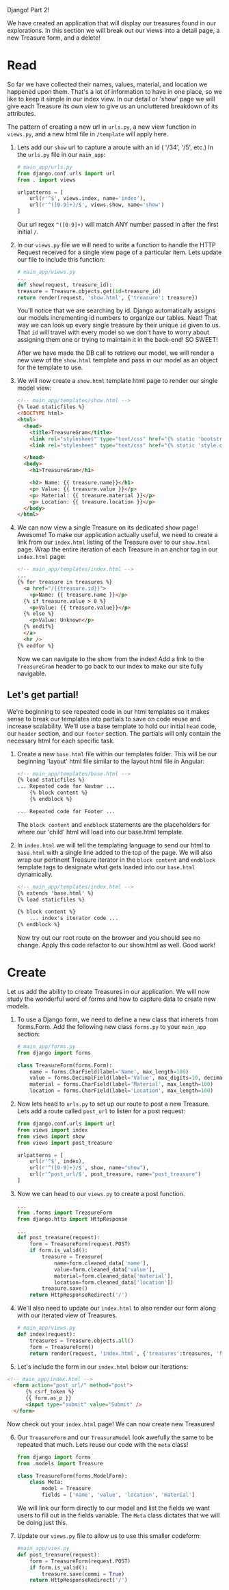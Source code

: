 Django! Part 2!

We have created an application that will display our treasures found in our explorations.  In this section we will break out our views into a detail page, a new Treasure form, and a delete!


# Read
So far we have collected their names, values, material, and location we happened upon them.  That's a lot of information to have in one place, so we like to keep it simple in our index view.  In our detail or 'show' page we will give each Treasure its own view to give us an uncluttered breakdown of its attributes.  

The pattern of creating a new url in `urls.py`, a new view function in `views.py`, and a new html file in `/template` will apply here.

1.  Lets add our `show` url to capture a aroute with an id ( '/34', '/5', etc.) In the `urls.py` file in our `main_app`:

	```python
	# main_app/urls.py
	from django.conf.urls import url
	from . import views
	
	urlpatterns = [
	    url(r'^$', views.index, name='index'),
	    url(r'^([0-9]+)/$', views.show, name='show')
	]
	
	```
	Our url regex `^([0-9]+)` will match ANY number passed in after the first initial `/`. 
	
2.  In our `views.py` file we will need to write a function to handle the HTTP Request received for a single view page of a particular item.  Lets update our file to include this function:

	```python
	# main_app/views.py
	...
	def show(request, treasure_id):
    treasure = Treasure.objects.get(id=treasure_id)
    return render(request, 'show.html', {'treasure': treasure}) 
	```
	
	You'll notice that we are searching by id.  Django automatically assigns our models incrementing id numbers to organize our tables.  Neat!  That way we can look up every single treasure by their unique `id` given to us.  That `id` will travel with every model so we don't have to worry about assigning them one or trying to maintain it in the back-end!  SO SWEET! 
	
	After we have made the DB call to retrieve our model, we will render a new view of the `show.html` template and pass in our model as an object for the template to use.
	
	
3.  We will now create a `show.html` template html page to render our single model view:

	```html
	<!-- main_app/templates/show.html -->
	{% load staticfiles %}
	<!DOCTYPE html>
	<html>
	  <head>
	    <title>TreasureGram</title>
	    <link rel="stylesheet" type="text/css" href="{% static 'bootstrap.min.css' %}" / />
	    <link rel="stylesheet" type="text/css" href="{% static 'style.css' %}" />
	
	  </head>
	  <body>
	    <h1>TreasureGram</h1>
	
	    <h2> Name: {{ treasure.name}}</h1>
	    <p> Value: {{ treasure.value }}</p>
	    <p> Material: {{ treasure.material }}</p>
	    <p> Location: {{ treasure.location }}</p>
	  </body>
	</html>
	```
	
4.  We can now view a single Treasure on its dedicated show page!  Awesome!  To make our application actually useful, we need to create a link from our `index.html` listing of the Treasure over to our `show.html` page.  Wrap the entire iteration of each Treasure in an anchor tag in our `index.html` page:

	```html
	<!-- main_app/templates/index.html -->
	...
	{% for treasure in treasures %}
	  <a href="/{{treasure.id}}">
	    <p>Name: {{ treasure.name }}</p>
	  {% if treasure.value > 0 %}
	    <p>Value: {{ treasure.value}}</p>
	  {% else %}
	    <p>Value: Unknown</p>
	  {% endif%}
	  </a>
	  <hr />
	{% endfor %}
	
	```
	
	Now we can navigate to the show from the index!  Add a link to the `TreasureGram` header to go back to our index to make our site fully navigable.
	

## Let's get partial!

We're beginning to see repeated code in our html templates so it makes sense to break our templates into partials to save on code reuse and increase scalability.  We'll use a base template to hold our initial `head` code, our `header` section, and our `footer` section.  The partials will only contain the necessary html for each specific task.


1.  Create a new `base.html` file within our templates folder. This will be our beginning 'layout' html file similar to the layout html file in Angular:

	```html
	<!-- main_app/templates/base.html -->
	{% load staticfiles %}
	... Repeated code for Navbar ...
		{% block content %}
		{% endblock %}
	
	... Repeated code for Footer ...
	```

	The `block content` and `endblock` statements are the placeholders for where our 'child' html will load into our base.html template.
	
2.  In `index.html` we will tell the templating language to send our html to `base.html` with a single line added to the top of the page.  We will also wrap our pertinent Treasure iterator in the `block content` and `endblock` template tags to designate what gets loaded into our `base.html` dynamically.

	```html
	<!-- main_app/templates/index.html -->
	{% extends 'base.html' %}
	{% load staticfiles %}
	
	{% block content %}
		... index's iterator code ...
	{% endblock %}
	
	```
	
	Now try out our root route on the browser and you should see no change.  Apply this code refactor to our show.html as well. Good work!
	

# Create

Let us add the ability to create Treasures in our application.  We will now study the wonderful word of forms and how to capture data to create new models.

1.  To use a Django form, we need to define a new class that inherets from forms.Form. Add the following new class `forms.py` to your `main_app` section:

	```python
	# main_app/forms.py
	from django import forms
	
	class TreasureForm(forms.Form):
	    name = forms.CharField(label='Name', max_length=100)
	    value = forms.DecimalField(label='Value', max_digits=10, decimal_places=2)
	    material = forms.CharField(label='Material', max_length=100)
	    location = forms.CharField(label='Location', max_length=100)
	
	```

2.  Now lets head to `urls.py` to set up our route to post a new Treasure. Lets add a route called `post_url` to listen for a post request:

	```python
	from django.conf.urls import url
	from views import index
	from views import show
	from views import post_treasure
	
	urlpatterns = [
	    url(r'^$', index),
	    url(r'^([0-9]+)/$', show, name="show"),
	    url(r'^post_url/$', post_treasure, name="post_treasure")
	]
	```

3. Now we can head to our `views.py` to create a post function.

	```python
	...
	from .forms import TreasureForm
	from django.http import HttpResponse
	
	...
	def post_treasure(request):
	    form = TreasureForm(request.POST)
	    if form.is_valid():
	        treasure = Treasure(
	            name=form.cleaned_data['name'],
	            value=form.cleaned_data['value'],
	            material=form.cleaned_data['material'],
	            location=form.cleaned_data['location'])
	        treasure.save()
	    return HttpResponseRedirect('/')	
	```

4.  We'll also need to update our `index.html`  to also render our form along with our iterated view of Treasures.

	```python
	# main_app/views.py
	def index(request):
	    treasures = Treasure.objects.all()
	    form = TreasureForm()
	    return render(request, 'index.html', {'treasures':treasures, 'form':form})
	
	```

5.  Let's include the form in our `index.html` below our iterations:

```html
<!-- main_app/index.html -->
  <form action="post_url/" method="post">
      {% csrf_token %}
      {{ form.as_p }}
      <input type="submit" value="Submit" />
  </form>
```

Now check out your `index.html` 
page! We can now create new Treasures!

6.  Our `TreasureForm` and our `TreasureModel` look awefully the same to be repeated that much.  Lets reuse our code with the `meta` class!

	```python
	from django import forms
	from .models import Treasure
	
	class TreasureForm(forms.ModelForm):
	    class Meta:
	        model = Treasure
	        fields = ['name', 'value', 'location', 'material']
	```

	We will link our form directly to our model and list the fields we want users to fill out in the fields variable.  The `Meta` class dictates that we will be doing just this. 
	
7.  Update our `views.py` file to allow us to use this smaller codeform:

	```python
	#main_app/vies.py
	def post_treasure(request):
	    form = TreasureForm(request.POST)
	    if form.is_valid():
	        treasure.save(commi = True)
	    return HttpResponseRedirect('/')
	``` 
